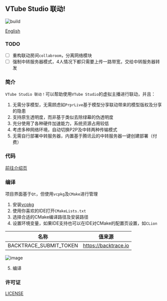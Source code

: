 ## VTube Studio 联动!
 
![build](https://github.com/reitovo/vtslink-serverPeer/actions/workflows/cmake.yml/badge.svg)

[English](Readme.en.md)

### TODO

- [ ] 重构联动房间`collabroom`，分离网络模块
- [ ] 强制中转服务器模式，4人情况下都只需要上传一路带宽，交给中转服务器转发

### 简介

`VTube Studio 联动！`可以帮助使用`VTube Studio`的虚拟主播进行联动，并且：

1. 无需分享模型，无需顾虑如`PrprLive`基于模型分享联动带来的模型版权及分享的隐患
2. 支持原生透明度，而非基于类似去除绿幕的伪透明度
3. 充分使用了各种硬件加速能力，系统资源占用较低
4. 考虑多种网络环境，自动切换P2P及中转两种传输模式
5. 无需自行部署中转服务器，内置基于腾讯云的中转服务器一键创建部署（付费）

### 代码

[前往介绍页](https://www.wolai.com/reito/dGzCn2JJCB8tnZwWd6wcRN)

### 编译

项目界面基于`Qt`，但使用`vcpkg`及`CMake`进行管理

1. 安装[vcpkg](https://github.com/microsoft/vcpkg)
2. 使用你喜欢的IDE打开`CMakeLists.txt`
3. 选择合适的CMake编译路径及安装路径
4. 设置环境变量，如果IDE支持也可以在IDE对CMake的配置页设置，如`CLion`

  | 名称                     | 值来源                  |
  |------------------------|----------------------|
  | BACKTRACE_SUBMIT_TOKEN | https://backtrace.io |

  ![image](https://user-images.githubusercontent.com/29846655/212706928-4a4a8271-103a-4adf-a580-d8045152d7dd.png)

5. 编译

### 许可证

[LICENSE](LICENSE)
